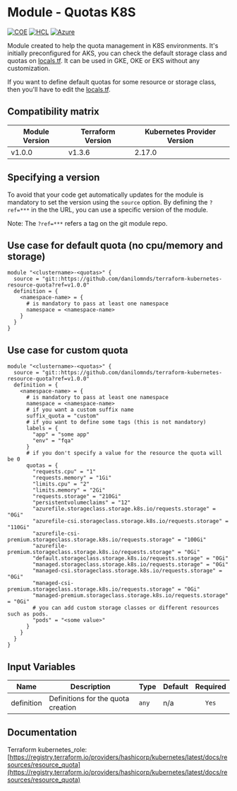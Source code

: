 # Module - Quotas K8S
[![COE](https://img.shields.io/badge/Created%20By-CCoE-blue)]()
[![HCL](https://img.shields.io/badge/language-HCL-blueviolet)](https://www.terraform.io/)
[![Azure](https://img.shields.io/badge/provider-Azure-blue)](https://registry.terraform.io/providers/hashicorp/azurerm/latest)

Module created to help the quota management in K8S environments. It's initially preconfigured for AKS, you can check the default storage class and quotas on [locals.tf](locals.tf).
It can be used in GKE, OKE or EKS without any customization. 

If you want to define default quotas for some resource or storage class, then you'll have to edit the [locals.tf](locals.tf).

## Compatibility matrix

| Module Version | Terraform Version | Kubernetes Provider Version |
|----------------|-------------------| --------------------------- |
| v1.0.0         | v1.3.6            | 2.17.0                      |

## Specifying a version

To avoid that your code get automatically updates for the module is mandatory to set the version using the `source` option. 
By defining the `?ref=***` in the the URL, you can use a specific version of the module.

Note: The `?ref=***` refers a tag on the git module repo.

## Use case for default quota (no cpu/memory and storage)

```hcl
module "<clustername>-<quotas>" {
  source = "git::https://github.com/danilomnds/terraform-kubernetes-resource-quota?ref=v1.0.0"
  definition = {
    <namespace-name> = {
      # is mandatory to pass at least one namespace
      namespace = <namespace-name>
    }    
  }
}
```

## Use case for custom quota

```hcl
module "<clustername>-<quotas>" {
  source = "git::https://github.com/danilomnds/terraform-kubernetes-resource-quota?ref=v1.0.0"
  definition = {
    <namespace-name> = {
      # is mandatory to pass at least one namespace
      namespace = <namespace-name>
      # if you want a custom suffix name
      suffix_quota = "custom"
      # if you want to define some tags (this is not mandatory)
      labels = {
        "app" = "some app"
        "env" = "fqa"
      }
      # if you don't specify a value for the resource the quota will be 0
      quotas = {
        "requests.cpu" = "1"
        "requests.memory" = "1Gi"
        "limits.cpu" = "2"
        "limits.memory" = "2Gi"
        "requests.storage" = "210Gi"
        "persistentvolumeclaims" = "12"
        "azurefile.storageclass.storage.k8s.io/requests.storage" = "0Gi"
        "azurefile-csi.storageclass.storage.k8s.io/requests.storage" = "110Gi"
        "azurefile-csi-premium.storageclass.storage.k8s.io/requests.storage" = "100Gi"
        "azurefile-premium.storageclass.storage.k8s.io/requests.storage" = "0Gi"
        "default.storageclass.storage.k8s.io/requests.storage" = "0Gi"
        "managed.storageclass.storage.k8s.io/requests.storage" = "0Gi"
        "managed-csi.storageclass.storage.k8s.io/requests.storage" = "0Gi"
        "managed-csi-premium.storageclass.storage.k8s.io/requests.storage" = "0Gi"
        "managed-premium.storageclass.storage.k8s.io/requests.storage" = "0Gi"
        # you can add custom storage classes or different resources such as pods.
        "pods" = "<some value>"
      }
    }
  }
}
```

## Input Variables

| Name | Description | Type | Default | Required |
|------|-------------|------|---------|:--------:|
| definition | Definitions for the quota creation  | `any` | n/a | `Yes` |

## Documentation

Terraform kubernetes_role: <br>
[https://registry.terraform.io/providers/hashicorp/kubernetes/latest/docs/resources/resource_quota](https://registry.terraform.io/providers/hashicorp/kubernetes/latest/docs/resources/resource_quota)<br>